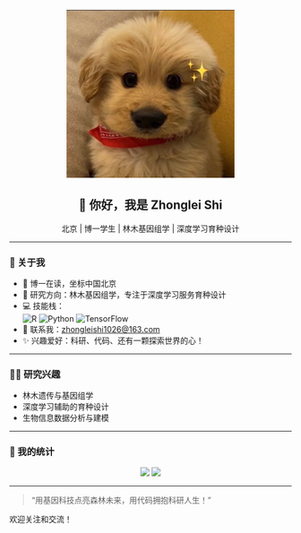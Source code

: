 <p align="center">
  <img src="https://github.com/zhongleishi/zhongleishi/blob/main/assets/%E5%BE%AE%E4%BF%A1%E5%9B%BE%E7%89%87_20241216171644.jpg" width="300" alt="My_friend" />
</p>

<h2 align="center">👋 你好，我是 Zhonglei Shi</h2>
<p align="center">北京 | 博一学生 | 林木基因组学 | 深度学习育种设计</p>

---

### 🧬 关于我

- 🌱 博一在读，坐标中国北京
- 🧬 研究方向：林木基因组学，专注于深度学习服务育种设计
- 💻 技能栈：  
  <img src="https://img.shields.io/badge/-R-276DC3?style=flat-square&logo=R&logoColor=white" alt="R" />
  <img src="https://img.shields.io/badge/-Python-3776AB?style=flat-square&logo=python&logoColor=white" alt="Python" />
  <img src="https://img.shields.io/badge/-TensorFlow-FF6F00?style=flat-square&logo=tensorflow&logoColor=white" alt="TensorFlow" />
- 📧 联系我：zhongleishi1026@163.com
- ✨ 兴趣爱好：科研、代码、还有一颗探索世界的心！

---

### 🧑‍🔬 研究兴趣

- 林木遗传与基因组学
- 深度学习辅助的育种设计
- 生物信息数据分析与建模

---

### 🚀 我的统计

<p align="center">
  <img src="https://github-readme-stats.vercel.app/api?username=zhongleishi&show_icons=true&theme=tokyonight"/>
  <img src="https://github-readme-streak-stats.herokuapp.com/?user=zhongleishi&theme=tokyonight" />
</p>
<p align="center">



---


> “用基因科技点亮森林未来，用代码拥抱科研人生！”  

欢迎关注和交流！
